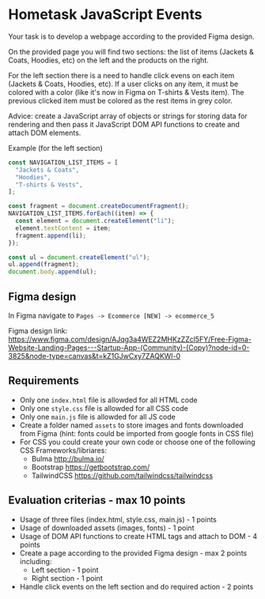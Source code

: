 # Hometask JavaScript Events

Your task is to develop a webpage according to the provided Figma design.

On the provided page you will find two sections: the list of items (Jackets & Coats, Hoodies, etc) on the left and the products on the right.

For the left section there is a need to handle click evens on each item (Jackets & Coats, Hoodies, etc). If a user clicks on any item, it must be colored with a color (like it's now in Figma on T-shirts & Vests item). The previous clicked item must be colored as the rest items in grey color.

Advice: create a JavaScript array of objects or strings for storing data for rendering and then pass it JavaScript DOM API functions to create and attach DOM elements.

Example (for the left section)

```js
const NAVIGATION_LIST_ITEMS = [
  "Jackets & Coats",
  "Hoodies",
  "T-shirts & Vests",
];

const fragment = document.createDocumentFragment();
NAVIGATION_LIST_ITEMS.forEach((item) => {
  const element = document.createElement("li");
  element.textContent = item;
  fragment.append(li);
});

const ul = document.createElement("ul");
ul.append(fragment);
document.body.append(ul);
```

## Figma design

In Figma navigate to `Pages -> Ecommerce [NEW] -> ecommerce_5`

Figma design link: https://www.figma.com/design/AJqg3a4WEZ2MHKzZZcl5FY/Free-Figma-Website-Landing-Pages---Startup-App-(Community)-(Copy)?node-id=0-3825&node-type=canvas&t=kZ1GJwCxy7ZAQKWl-0

## Requirements

- Only one `index.html` file is allowded for all HTML code
- Only one `style.css` file is allowded for all CSS code
- Only one `main.js` file is allowded for all JS code
- Create a folder named `assets` to store images and fonts downloaded from Figma (hint: fonts could be imported from google fonts in CSS file)
- For CSS you could create your own code or choose one of the following CSS Frameworks/libriares:
  - Bulma http://bulma.io/
  - Bootstrap https://getbootstrap.com/
  - TailwindCSS https://github.com/tailwindcss/tailwindcss

## Evaluation criterias - max 10 points

- Usage of three files (index.html, style.css, main.js) - 1 points
- Usage of downloaded assets (images, fonts) - 1 point
- Usage of DOM API functions to create HTML tags and attach to DOM - 4 points
- Create a page according to the provided Figma design - max 2 points including:
  - Left section - 1 point
  - Right section - 1 point
- Handle click events on the left section and do required action - 2 points
